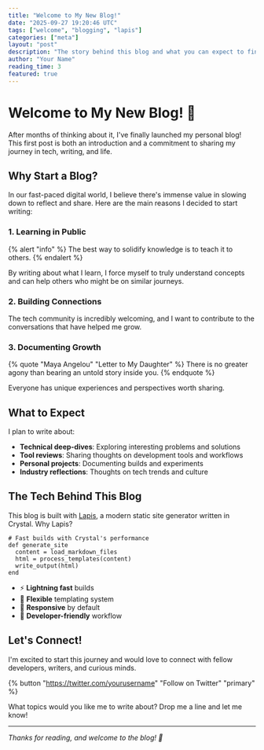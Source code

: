 ```yaml
---
title: "Welcome to My New Blog!"
date: "2025-09-27 19:20:46 UTC"
tags: ["welcome", "blogging", "lapis"]
categories: ["meta"]
layout: "post"
description: "The story behind this blog and what you can expect to find here"
author: "Your Name"
reading_time: 3
featured: true
---
```


# Welcome to My New Blog! 🎉

After months of thinking about it, I've finally launched my personal blog! This first post is both an introduction and a commitment to sharing my journey in tech, writing, and life.

## Why Start a Blog?

In our fast-paced digital world, I believe there's immense value in slowing down to reflect and share. Here are the main reasons I decided to start writing:

### 1. **Learning in Public**
{% alert "info" %}
The best way to solidify knowledge is to teach it to others.
{% endalert %}

By writing about what I learn, I force myself to truly understand concepts and can help others who might be on similar journeys.

### 2. **Building Connections**
The tech community is incredibly welcoming, and I want to contribute to the conversations that have helped me grow.

### 3. **Documenting Growth**
{% quote "Maya Angelou" "Letter to My Daughter" %}
There is no greater agony than bearing an untold story inside you.
{% endquote %}

Everyone has unique experiences and perspectives worth sharing.

## What to Expect

I plan to write about:

- **Technical deep-dives**: Exploring interesting problems and solutions
- **Tool reviews**: Sharing thoughts on development tools and workflows
- **Personal projects**: Documenting builds and experiments
- **Industry reflections**: Thoughts on tech trends and culture

## The Tech Behind This Blog

This blog is built with [Lapis](https://github.com/lapis-lang/lapis), a modern static site generator written in Crystal. Why Lapis?

```crystal
# Fast builds with Crystal's performance
def generate_site
  content = load_markdown_files
  html = process_templates(content)
  write_output(html)
end
```

- ⚡ **Lightning fast** builds
- 🎨 **Flexible** templating system
- 📱 **Responsive** by default
- 🔧 **Developer-friendly** workflow

## Let's Connect!

I'm excited to start this journey and would love to connect with fellow developers, writers, and curious minds.

{% button "https://twitter.com/yourusername" "Follow on Twitter" "primary" %}

What topics would you like me to write about? Drop me a line and let me know!

---

*Thanks for reading, and welcome to the blog! 🙏*
